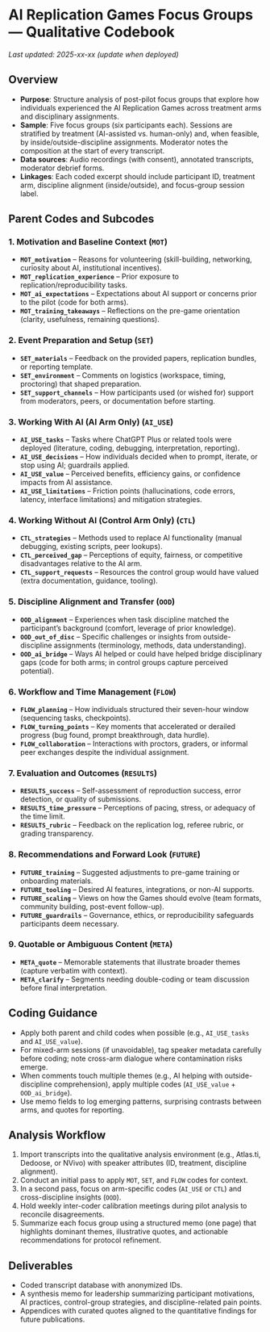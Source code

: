 # AI Replication Games Focus Groups — Qualitative Codebook

_Last updated: 2025-xx-xx (update when deployed)_

## Overview
- **Purpose**: Structure analysis of post-pilot focus groups that explore how individuals experienced the AI Replication Games across treatment arms and disciplinary assignments.
- **Sample**: Five focus groups (six participants each). Sessions are stratified by treatment (AI-assisted vs. human-only) and, when feasible, by inside/outside-discipline assignments. Moderator notes the composition at the start of every transcript.
- **Data sources**: Audio recordings (with consent), annotated transcripts, moderator debrief forms.
- **Linkages**: Each coded excerpt should include participant ID, treatment arm, discipline alignment (inside/outside), and focus-group session label.

## Parent Codes and Subcodes

### 1. Motivation and Baseline Context (`MOT`)
- **`MOT_motivation`** – Reasons for volunteering (skill-building, networking, curiosity about AI, institutional incentives).
- **`MOT_replication_experience`** – Prior exposure to replication/reproducibility tasks.
- **`MOT_ai_expectations`** – Expectations about AI support or concerns prior to the pilot (code for both arms).
- **`MOT_training_takeaways`** – Reflections on the pre-game orientation (clarity, usefulness, remaining questions).

### 2. Event Preparation and Setup (`SET`)
- **`SET_materials`** – Feedback on the provided papers, replication bundles, or reporting template.
- **`SET_environment`** – Comments on logistics (workspace, timing, proctoring) that shaped preparation.
- **`SET_support_channels`** – How participants used (or wished for) support from moderators, peers, or documentation before starting.

### 3. Working With AI (AI Arm Only) (`AI_USE`)
- **`AI_USE_tasks`** – Tasks where ChatGPT Plus or related tools were deployed (literature, coding, debugging, interpretation, reporting).
- **`AI_USE_decisions`** – How individuals decided when to prompt, iterate, or stop using AI; guardrails applied.
- **`AI_USE_value`** – Perceived benefits, efficiency gains, or confidence impacts from AI assistance.
- **`AI_USE_limitations`** – Friction points (hallucinations, code errors, latency, interface limitations) and mitigation strategies.

### 4. Working Without AI (Control Arm Only) (`CTL`) 
- **`CTL_strategies`** – Methods used to replace AI functionality (manual debugging, existing scripts, peer lookups).
- **`CTL_perceived_gap`** – Perceptions of equity, fairness, or competitive disadvantages relative to the AI arm.
- **`CTL_support_requests`** – Resources the control group would have valued (extra documentation, guidance, tooling).

### 5. Discipline Alignment and Transfer (`OOD`)
- **`OOD_alignment`** – Experiences when task discipline matched the participant’s background (comfort, leverage of prior knowledge).
- **`OOD_out_of_disc`** – Specific challenges or insights from outside-discipline assignments (terminology, methods, data understanding).
- **`OOD_ai_bridge`** – Ways AI helped or could have helped bridge disciplinary gaps (code for both arms; in control groups capture perceived potential).

### 6. Workflow and Time Management (`FLOW`)
- **`FLOW_planning`** – How individuals structured their seven-hour window (sequencing tasks, checkpoints).
- **`FLOW_turning_points`** – Key moments that accelerated or derailed progress (bug found, prompt breakthrough, data hurdle).
- **`FLOW_collaboration`** – Interactions with proctors, graders, or informal peer exchanges despite the individual assignment.

### 7. Evaluation and Outcomes (`RESULTS`)
- **`RESULTS_success`** – Self-assessment of reproduction success, error detection, or quality of submissions.
- **`RESULTS_time_pressure`** – Perceptions of pacing, stress, or adequacy of the time limit.
- **`RESULTS_rubric`** – Feedback on the replication log, referee rubric, or grading transparency.

### 8. Recommendations and Forward Look (`FUTURE`)
- **`FUTURE_training`** – Suggested adjustments to pre-game training or onboarding materials.
- **`FUTURE_tooling`** – Desired AI features, integrations, or non-AI supports.
- **`FUTURE_scaling`** – Views on how the Games should evolve (team formats, community building, post-event follow-up).
- **`FUTURE_guardrails`** – Governance, ethics, or reproducibility safeguards participants deem necessary.

### 9. Quotable or Ambiguous Content (`META`)
- **`META_quote`** – Memorable statements that illustrate broader themes (capture verbatim with context).
- **`META_clarify`** – Segments needing double-coding or team discussion before final interpretation.

## Coding Guidance
- Apply both parent and child codes when possible (e.g., `AI_USE_tasks` and `AI_USE_value`).
- For mixed-arm sessions (if unavoidable), tag speaker metadata carefully before coding; note cross-arm dialogue where contamination risks emerge.
- When comments touch multiple themes (e.g., AI helping with outside-discipline comprehension), apply multiple codes (`AI_USE_value` + `OOD_ai_bridge`).
- Use memo fields to log emerging patterns, surprising contrasts between arms, and quotes for reporting.

## Analysis Workflow
1. Import transcripts into the qualitative analysis environment (e.g., Atlas.ti, Dedoose, or NVivo) with speaker attributes (ID, treatment, discipline alignment).
2. Conduct an initial pass to apply `MOT`, `SET`, and `FLOW` codes for context.
3. In a second pass, focus on arm-specific codes (`AI_USE` or `CTL`) and cross-discipline insights (`OOD`).
4. Hold weekly inter-coder calibration meetings during pilot analysis to reconcile disagreements.
5. Summarize each focus group using a structured memo (one page) that highlights dominant themes, illustrative quotes, and actionable recommendations for protocol refinement.

## Deliverables
- Coded transcript database with anonymized IDs.
- A synthesis memo for leadership summarizing participant motivations, AI practices, control-group strategies, and discipline-related pain points.
- Appendices with curated quotes aligned to the quantitative findings for future publications.

